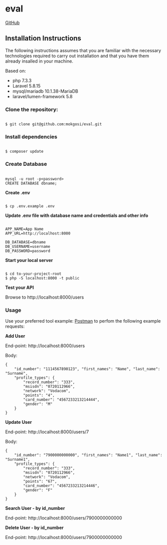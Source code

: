 # eval

[GitHub](http://github.com)


## Installation Instructions

The following instructions assumes that you are familiar with the necessary technologies required to carry out installation and that you have them already insalled in your machine.

Based on: 
* php 7.3.3
* Laravel 5.8.15
* mysql/mariadb 10.1.38-MariaDB
* laravel/lumen-framework 5.8


### Clone the repository:
```

$ git clone git@github.com:mokgosi/eval.git

```

### Install dependencies
```

$ composer update

```

### Create Database

```

mysql -u root -p<password>
CREATE DATABASE dbname;

```

**Create .env**

```

$ cp .env.example .env

``` 

**Update .env file with database name and credentials and other info**

```

APP_NAME=App Name
APP_URL=http://localhost:8000

DB_DATABASE=dbname
DB_USERNAME=username
DB_PASSWORD=password

```

**Start your local server**

```

$ cd to-your-project-root
$ php -S localhost:8000 -t public

```

**Test your API**

Browse to http://localhost:8000/users


### Usage

Use your preferred tool example: [Postman](https://www.getpostman.com/) to perfom the following example requests:

**Add User**

End-point: http://localhost:8000/users

Body:


```
{
	"id_number": "1114567890123", "first_names": "Name", "last_name": "Surname",
	"profile_types": {
		"record_number": "333",
		"msisdn": "0720112966",
		"network": "Vodacom",
		"points": "4",
		"card_number": "4567233213214444",
		"gender": "M"
	}
}
```

**Update User**

End-point: http://localhost:8000/users/7

Body:


```
{
	"id_number": "7900000000000", "first_names": "Name1", "last_name": "Surname1",
	"profile_types": {
		"record_number": "333",
		"msisdn": "0720112966",
		"network": "Vodacom",
		"points": "67",
		"card_number": "4567233213214446",
		"gender": "F"
	}
}
```

**Search User - by id_number**

End-point: http://localhost:8000/users/7900000000000


**Delete User - by id_number**

End-point: http://localhost:8000/users/7900000000000

